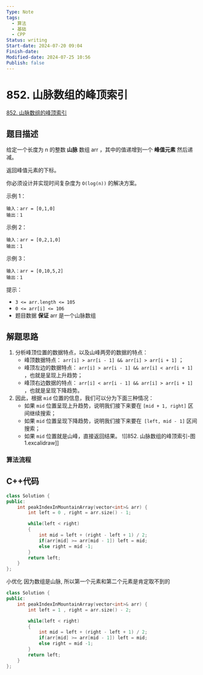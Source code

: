 ```yaml
---
Type: Note
tags: 
  - 算法
  - 基础
  - CPP
Status: writing
Start-date: 2024-07-20 09:04
Finish-date: 
Modified-date: 2024-07-25 10:56
Publish: false
---
```



# 852. 山脉数组的峰顶索引
[852. 山脉数组的峰顶索引](https://leetcode.cn/problems/peak-index-in-a-mountain-array/)

## 题目描述
给定一个长度为 n 的整数 **山脉** 数组 arr ，其中的值递增到一个 **峰值元素** 然后递减。

返回峰值元素的下标。

你必须设计并实现时间复杂度为 `O(log(n))` 的解决方案。

 

示例 1：
```
输入：arr = [0,1,0]
输出：1
```

示例 2：
```
输入：arr = [0,2,1,0]
输出：1
```

示例 3：
```
输入：arr = [0,10,5,2]
输出：1
```
 

提示：
- `3 <= arr.length <= 105`
- `0 <= arr[i] <= 106`
- 题目数据 **保证** arr 是一个山脉数组

## 解题思路
1. 分析峰顶位置的数据特点，以及山峰两旁的数据的特点：
	- 峰顶数据特点： `arr[i] > arr[i - 1] && arr[i] > arr[i + 1]` ；
	- 峰顶左边的数据特点： `arr[i] > arr[i - 1] && arr[i] < arr[i + 1]` ，也就是呈现上升趋势；
	- 峰顶右边数据的特点： `arr[i] < arr[i - 1] && arr[i] > arr[i + 1] `，也就是呈现下降趋势。
2. 因此，根据 `mid` 位置的信息，我们可以分为下面三种情况：
	-  如果 `mid` 位置呈现上升趋势，说明我们接下来要在 `[mid + 1, right]` 区间继续搜索；
	-  如果 `mid` 位置呈现下降趋势，说明我们接下来要在` [left, mid - 1]` 区间搜索；
	-  如果 `mid` 位置就是山峰，直接返回结果。
![[852. 山脉数组的峰顶索引-图1.excalidraw]]

### 算法流程


## C++代码
```cpp
class Solution {
public:
    int peakIndexInMountainArray(vector<int>& arr) {
        int left = 0 , right = arr.size() - 1;

        while(left < right)
        {
            int mid = left + (right - left + 1) / 2;
            if(arr[mid] >= arr[mid - 1]) left = mid;
            else right = mid -1;
        }
        return left;
    }
};
```

小优化
因为数组是山脉, 所以第一个元素和第二个元素是肯定取不到的
```cpp modify:4
class Solution {
public:
    int peakIndexInMountainArray(vector<int>& arr) {
        int left = 1 , right = arr.size() - 2;

        while(left < right)
        {
            int mid = left + (right - left + 1) / 2;
            if(arr[mid] >= arr[mid - 1]) left = mid;
            else right = mid -1;
        }
        return left;
    }
};
```

